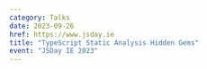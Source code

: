 ```yaml
---
category: Talks
date: 2023-09-26
href: https://www.jsday.ie
title: "TypeScript Static Analysis Hidden Gems"
event: "JSDay IE 2023"
---
```

